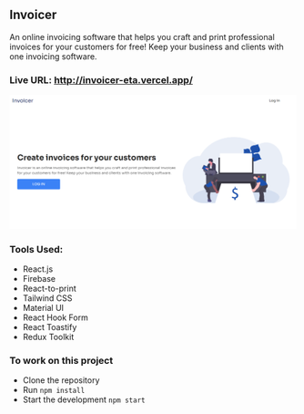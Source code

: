 ## Invoicer

An online invoicing software that helps you craft and print professional invoices for your customers for free! Keep your business and clients with one invoicing software.

### Live URL: http://invoicer-eta.vercel.app/

![Web Preview](./src/images/githubSnapshot.png)

### Tools Used:

- React.js
- Firebase
- React-to-print
- Tailwind CSS
- Material UI
- React Hook Form
- React Toastify
- Redux Toolkit

### To work on this project

- Clone the repository
- Run `npm install`
- Start the development `npm start`

